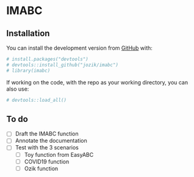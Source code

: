 
# IMABC

<!-- badges: start -->

<!-- badges: end -->

## Installation

You can install the development version from
[GitHub](https://github.com/) with:

``` r
# install.packages("devtools")
# devtools::install_github("jozik/imabc")
# library(imabc)
```

If working on the code, with the repo as your working directory, you can
also use:

``` r
# devtools::load_all()
```

## To do

- [ ] Draft the IMABC function
- [ ] Annotate the documentation
- [ ] Test with the 3 scenarios
  - [ ] Toy function from EasyABC
  - [ ] COVID19 function
  - [ ] Ozik function
